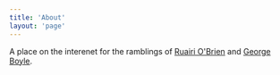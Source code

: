 ```yaml
---
title: 'About'
layout: 'page'
---
```


A place on the interenet for the ramblings of [Ruairi O'Brien](https://github.com/ruairitobrien) and [George Boyle](https://github.com/Dockheas23).
